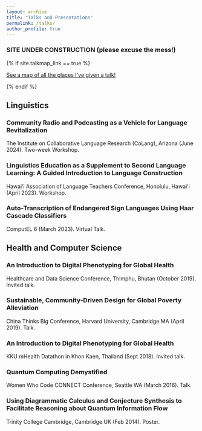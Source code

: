 ```yaml
---
layout: archive
title: "Talks and Presentations"
permalink: /talks/
author_profile: true
---
```

### SITE UNDER CONSTRUCTION (please excuse the mess!)


{% if site.talkmap_link == true %}

<p style="text-decoration:underline;"><a href="/talkmap.html">See a map of all the places I've given a talk!</a></p>

{% endif %}

<!--{% for post in site.talks reversed %}
  {% include archive-single-talk.html %}
{% endfor %}-->

## Linguistics

### Community Radio and Podcasting as a Vehicle for Language Revitalization

The Institute on Collaborative Language Research (CoLang), Arizona (June 2024). Two-week Workshop.

### Linguistics Education as a Supplement to Second Language Learning: A Guided Introduction to Language Construction

Hawai‘i Association of Language Teachers Conference, Honolulu, Hawaiʻi (April 2023). Workshop.

### Auto-Transcription of Endangered Sign Languages Using Haar Cascade Classifiers

ComputEL 6 (March 2023). Virtual Talk. 

## Health and Computer Science

### An Introduction to Digital Phenotyping for Global Health

Healthcare and Data Science Conference, Thimphu, Bhutan (October 2019). Invited talk.

### Sustainable, Community-Driven Design for Global Poverty Alleviation

China Thinks Big Conference, Harvard University, Cambridge MA (April 2019). Talk.

### An Introduction to Digital Phenotyping for Global Health

KKU mHealth Datathon in Khon Kaen, Thailand (Sept 2018). Invited talk. 

### Quantum Computing Demystified 

Women Who Code CONNECT Conference, Seattle WA (March 2016). Talk. 

### Using Diagrammatic Calculus and Conjecture Synthesis to Facilitate Reasoning about Quantum Information Flow

Trinity College Cambridge, Cambridge UK (Feb 2014). Poster.
